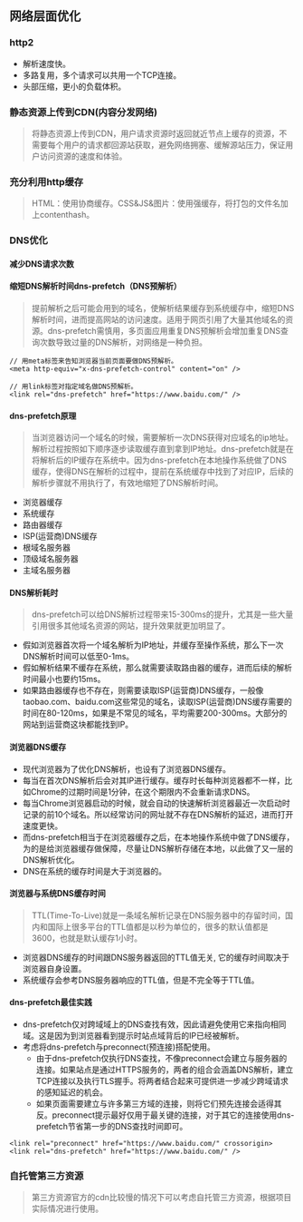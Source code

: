 ## 网络层面优化
### http2
- 解析速度快。
- 多路复用，多个请求可以共用一个TCP连接。
- 头部压缩，更小的负载体积。
### 静态资源上传到CDN(内容分发网络)
> 将静态资源上传到CDN，用户请求资源时返回就近节点上缓存的资源，不需要每个用户的请求都回源站获取，避免网络拥塞、缓解源站压力，保证用户访问资源的速度和体验。

### 充分利用http缓存
> HTML：使用协商缓存。CSS&JS&图片：使用强缓存，将打包的文件名加上contenthash。

### DNS优化
#### 减少DNS请求次数
#### 缩短DNS解析时间dns-prefetch（DNS预解析）
> 提前解析之后可能会用到的域名，使解析结果缓存到系统缓存中，缩短DNS解析时间，进而提高网站的访问速度。适用于网页引用了大量其他域名的资源。dns-prefetch需慎用，多页面应用重复DNS预解析会增加重复DNS查询次数导致过量的DNS解析，对网络是一种负担。

```
// 用meta标签来告知浏览器当前页面要做DNS预解析。
<meta http-equiv="x-dns-prefetch-control" content="on" />

// 用link标签对指定域名做DNS预解析。
<link rel="dns-prefetch" href="https://www.baidu.com/" />
```
#### dns-prefetch原理
> 当浏览器访问一个域名的时候，需要解析一次DNS获得对应域名的ip地址。解析过程按照如下顺序逐步读取缓存直到拿到IP地址。dns-prefetch就是在将解析后的IP缓存在系统中。因为dns-prefetch在本地操作系统做了DNS缓存，使得DNS在解析的过程中，提前在系统缓存中找到了对应IP，后续的解析步骤就不用执行了，有效地缩短了DNS解析时间。

- 浏览器缓存
- 系统缓存
- 路由器缓存
- ISP(运营商)DNS缓存
- 根域名服务器
- 顶级域名服务器
- 主域名服务器
#### DNS解析耗时
> dns-prefetch可以给DNS解析过程带来15-300ms的提升，尤其是一些大量引用很多其他域名资源的网站，提升效果就更加明显了。

- 假如浏览器首次将一个域名解析为IP地址，并缓存至操作系统，那么下一次DNS解析时间可以低至0-1ms。
- 假如解析结果不缓存在系统，那么就需要读取路由器的缓存，进而后续的解析时间最小也要约15ms。
- 如果路由器缓存也不存在，则需要读取ISP(运营商)DNS缓存，一般像taobao.com、baidu.com这些常见的域名，读取ISP(运营商)DNS缓存需要的时间在80-120ms，如果是不常见的域名，平均需要200-300ms。大部分的网站到运营商这块都能找到IP。
#### 浏览器DNS缓存
- 现代浏览器为了优化DNS解析，也设有了浏览器DNS缓存。
- 每当在首次DNS解析后会对其IP进行缓存。缓存时长每种浏览器都不一样，比如Chrome的过期时间是1分钟，在这个期限内不会重新请求DNS。
- 每当Chrome浏览器启动的时候，就会自动的快速解析浏览器最近一次启动时记录的前10个域名。所以经常访问的网址就不存在DNS解析的延迟，进而打开速度更快。
- 而dns-prefetch相当于在浏览器缓存之后，在本地操作系统中做了DNS缓存，为的是给浏览器缓存做保障，尽量让DNS解析存储在本地，以此做了又一层的DNS解析优化。
- DNS在系统的缓存时间是大于浏览器的。
#### 浏览器与系统DNS缓存时间
> TTL(Time-To-Live)就是一条域名解析记录在DNS服务器中的存留时间，国内和国际上很多平台的TTL值都是以秒为单位的，很多的默认值都是3600，也就是默认缓存1小时。

- 浏览器DNS缓存的时间跟DNS服务器返回的TTL值无关, 它的缓存时间取决于浏览器自身设置。
- 系统缓存会参考DNS服务器响应的TTL值，但是不完全等于TTL值。
#### dns-prefetch最佳实践
- dns-prefetch仅对跨域域上的DNS查找有效，因此请避免使用它来指向相同域。这是因为到浏览器看到提示时站点域背后的IP已经被解析。
- 考虑将dns-prefetch与preconnect(预连接)搭配使用。
    - 由于dns-prefetch仅执行DNS查找，不像preconnect会建立与服务器的连接。如果站点是通过HTTPS服务的，两者的组合会涵盖DNS解析，建立TCP连接以及执行TLS握手。将两者结合起来可提供进一步减少跨域请求的感知延迟的机会。
    - 如果页面需要建立与许多第三方域的连接，则将它们预先连接会适得其反。preconnect提示最好仅用于最关键的连接，对于其它的连接使用dns-prefetch节省第一步的DNS查找时间即可。
```
<link rel="preconnect" href="https://www.baidu.com/" crossorigin>
<link rel="dns-prefetch" href="https://www.baidu.com/" />
```
### 自托管第三方资源
> 第三方资源官方的cdn比较慢的情况下可以考虑自托管三方资源，根据项目实际情况进行使用。